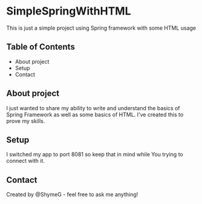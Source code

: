 # SimpleSpringWithHTML
This is just a simple project using Spring framework with some HTML usage
## Table of Contents
- About project
- Setup
- Contact
## About project
I just wanted to share my ability to write and understand the basics of Spring Framework as well as some basics of HTML.
I've created this to prove my skills.
## Setup
I switched my app to port 8081 so keep that in mind while You trying to connect with it.
## Contact
Created by @ShymeG - feel free to ask me anything!
